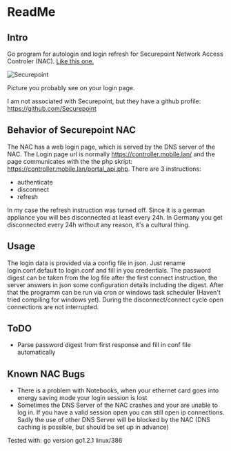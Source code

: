 # ReadMe

## Intro
Go program for autologin and login refresh for Securepoint Network Access Controler (NAC). [Like this one.](http://www.securepoint.cc/products-wifi-network-access-controller.html)

![Securepoint](http://www.securepoint.cc/images/securepoint-logo.jpg)

Picture you probably see on your login page.

I am not associated with Securepoint, but they have a github profile: https://github.com/Securepoint

## Behavior of Securepoint NAC
The NAC has a web login page, which is served by the DNS server of the NAC. The Login page url is normally https://controller.mobile.lan/ and the page communicates with the the php skript: https://controller.mobile.lan/portal_api.php. There are 3 instructions:

* authenticate
* disconnect
* refresh

In my case the refresh instruction was turned off. Since it is a german appliance you will bes disconnected at least every 24h. In Germany you get disconnected every 24h without any reason, it's a cultural thing.

## Usage

The login data is provided via a config file in json. Just rename login.conf.default to login.conf and fill in you credentials. The password digest can be taken from the log file after the first connect instruction, the server answers in json some configuration details including the digest. After that the programm can be run via cron or windows task scheduler (Haven't tried compiling for windows yet). During the disconnect/connect cycle open connections are not interrupted. 

## ToDO
* Parse password digest from first response and fill in conf file automatically

## Known NAC Bugs
* There is a problem with Notebooks, when your ethernet card goes into energy saving mode your login session is lost
* Sometimes the DNS Server of the NAC crashes and your are unable to log in. If you have a valid session open you can still open ip connections. Sadly the use of other DNS Server will be blocked by the NAC (DNS caching is possible, but should be set up in advance)

Tested with: go version go1.2.1 linux/386